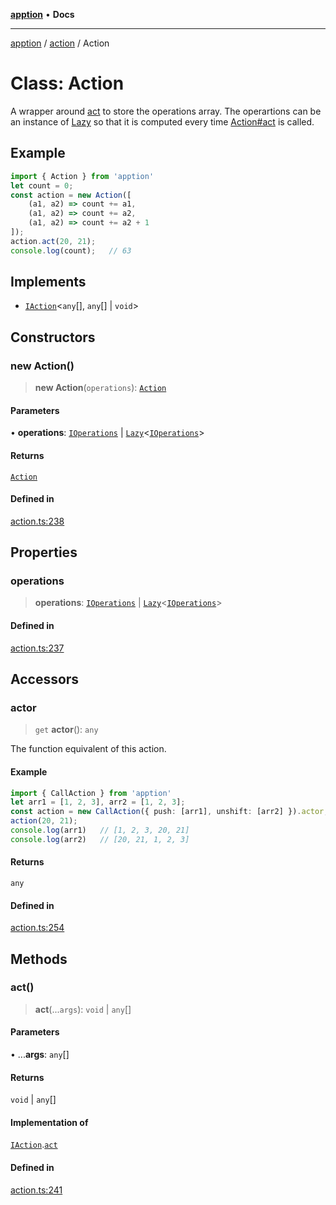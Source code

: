 [**apption**](../../README.md) • **Docs**

***

[apption](../../modules.md) / [action](../README.md) / Action

# Class: Action

A wrapper around [act](../functions/act.md) to store the operations array. The operartions can be an instance 
of [Lazy](Lazy.md) so that it is computed every time [Action#act](Action.md#act) is called.

## Example

```ts
import { Action } from 'apption'
let count = 0;
const action = new Action([
    (a1, a2) => count += a1,
    (a1, a2) => count += a2,
    (a1, a2) => count += a2 + 1
]);
action.act(20, 21);
console.log(count);   // 63
```

## Implements

- [`IAction`](../interfaces/IAction.md)\<`any`[], `any`[] \| `void`\>

## Constructors

### new Action()

> **new Action**(`operations`): [`Action`](Action.md)

#### Parameters

• **operations**: [`IOperations`](../type-aliases/IOperations.md) \| [`Lazy`](Lazy.md)\<[`IOperations`](../type-aliases/IOperations.md)\>

#### Returns

[`Action`](Action.md)

#### Defined in

[action.ts:238](https://github.com/mksunny1/apption/blob/edbec5398a9c4dd80aef328bce86959614ae2fb4/src/action.ts#L238)

## Properties

### operations

> **operations**: [`IOperations`](../type-aliases/IOperations.md) \| [`Lazy`](Lazy.md)\<[`IOperations`](../type-aliases/IOperations.md)\>

#### Defined in

[action.ts:237](https://github.com/mksunny1/apption/blob/edbec5398a9c4dd80aef328bce86959614ae2fb4/src/action.ts#L237)

## Accessors

### actor

> `get` **actor**(): `any`

The function equivalent of this action.

#### Example

```ts
import { CallAction } from 'apption'
let arr1 = [1, 2, 3], arr2 = [1, 2, 3];
const action = new CallAction({ push: [arr1], unshift: [arr2] }).actor;
action(20, 21);
console.log(arr1)   // [1, 2, 3, 20, 21]
console.log(arr2)   // [20, 21, 1, 2, 3]
```

#### Returns

`any`

#### Defined in

[action.ts:254](https://github.com/mksunny1/apption/blob/edbec5398a9c4dd80aef328bce86959614ae2fb4/src/action.ts#L254)

## Methods

### act()

> **act**(...`args`): `void` \| `any`[]

#### Parameters

• ...**args**: `any`[]

#### Returns

`void` \| `any`[]

#### Implementation of

[`IAction`](../interfaces/IAction.md).[`act`](../interfaces/IAction.md#act)

#### Defined in

[action.ts:241](https://github.com/mksunny1/apption/blob/edbec5398a9c4dd80aef328bce86959614ae2fb4/src/action.ts#L241)
